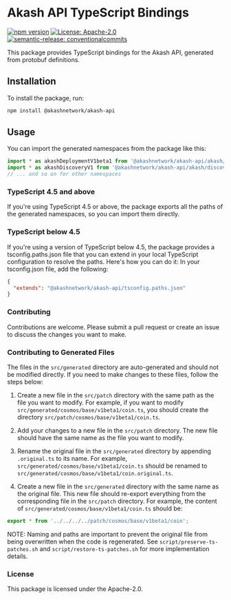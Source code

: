# Akash API TypeScript Bindings

[![npm version](https://badge.fury.io/js/%40akashnetwork%2Fakash-api.svg)](https://badge.fury.io/js/%40akashnetwork%2Fakash-api)
[![License: Apache-2.0](https://img.shields.io/badge/License-apache2.0-yellow.svg)](https://opensource.org/license/apache-2-0)
[![semantic-release: conventionalcommits](https://img.shields.io/badge/semantic--release-conventionalcommits?logo=semantic-release)](https://github.com/semantic-release/semantic-release)

This package provides TypeScript bindings for the Akash API, generated from protobuf definitions.

## Installation

To install the package, run:

```bash
npm install @akashnetwork/akash-api
```

## Usage

You can import the generated namespaces from the package like this:
```typescript
import * as akashDeploymentV1beta1 from '@akashnetwork/akash-api/akash/deployment/v1beta1';
import * as akashDiscoveryV1 from '@akashnetwork/akash-api/akash/discovery/v1';
// ... and so on for other namespaces
```

### TypeScript 4.5 and above
If you're using TypeScript 4.5 or above, the package exports all the paths of the generated namespaces, so you can import them directly.  

### TypeScript below 4.5
If you're using a version of TypeScript below 4.5, the package provides a tsconfig.paths.json file that you can extend in your local TypeScript configuration to resolve the paths. Here's how you can do it:  In your tsconfig.json file, add the following:
```json
{
  "extends": "@akashnetwork/akash-api/tsconfig.paths.json"
}
```

### Contributing
Contributions are welcome. Please submit a pull request or create an issue to discuss the changes you want to make.

### Contributing to Generated Files

The files in the `src/generated` directory are auto-generated and should not be modified directly. If you need to make changes to these files, follow the steps below:

1. Create a new file in the `src/patch` directory with the same path as the file you want to modify. For example, if you want to modify `src/generated/cosmos/base/v1beta1/coin.ts`, you should create the directory `src/patch/cosmos/base/v1beta1/coin.ts`.

2. Add your changes to a new file in the `src/patch` directory. The new file should have the same name as the file you want to modify.

3. Rename the original file in the `src/generated` directory by appending `.original.ts` to its name. For example, `src/generated/cosmos/base/v1beta1/coin.ts` should be renamed to `src/generated/cosmos/base/v1beta1/coin.original.ts`.

4. Create a new file in the `src/generated` directory with the same name as the original file. This new file should re-export everything from the corresponding file in the `src/patch` directory. For example, the content of `src/generated/cosmos/base/v1beta1/coin.ts` should be:

```typescript
export * from '../../../../patch/cosmos/base/v1beta1/coin';
```

NOTE: Naming and paths are important to prevent the original file from being overwritten when the code is regenerated. See `script/preserve-ts-patches.sh` and `script/restore-ts-patches.sh` for more implementation details.

### License
This package is licensed under the Apache-2.0.